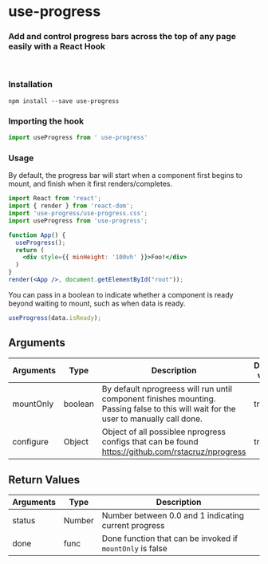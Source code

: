 # use-progress

### Add and control progress bars across the top of any page easily with a React Hook
<br/>

### Installation

```
npm install --save use-progress
```

### Importing the hook

```javascript
import useProgress from ' use-progress'  
```

### Usage

By default, the progress bar will start when a component first begins to mount, and finish when it first renders/completes.

```jsx
import React from 'react';
import { render } from 'react-dom';
import 'use-progress/use-progress.css';
import useProgress from 'use-progress';

function App() {
  useProgress();
  return (
    <div style={{ minHeight: '100vh' }}>Foo!</div>
  )
}
render(<App />, document.getElementById("root"));
```
You can pass in a boolean to indicate whether a component is ready beyond waiting to mount, such as when data is ready.

```jsx
useProgress(data.isReady);
```
## Arguments

| Arguments      | Type     | Description                                                                                                                           | Default value |
| -------------- | -------- | ------------------------------------------------------------------------------------------------------------------------------------- | ------------- |
| mountOnly      | boolean  | By default nprogreess will run until component finishes mounting. Passing false to this will wait for the user to manually call done. | true          |
| configure      | Object   | Object of all possiblee nprogress configs that can be found https://github.com/rstacruz/nprogress                                     | true          |

## Return Values

| Arguments | Type   | Description                                               |
| --------- | ------ | --------------------------------------------------------- |
| status    | Number | Number between 0.0 and 1 indicating current progress      |
| done      | func   | Done function that can be invoked if `mountOnly` is false |